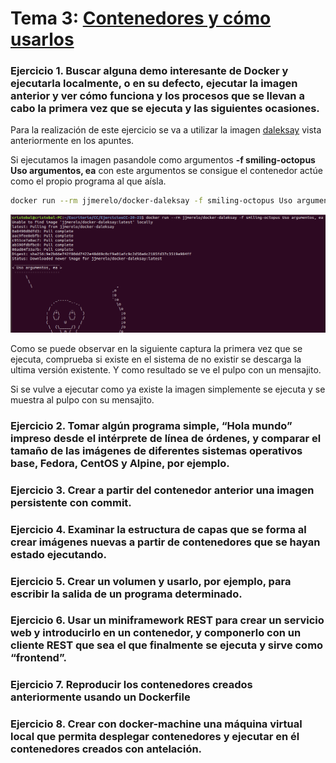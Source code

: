 # Tema 3: [Contenedores y cómo usarlos](http://jj.github.io/CC/documentos/temas/Contenedores)

### Ejercicio 1. Buscar alguna demo interesante de Docker y ejecutarla localmente, o en su defecto, ejecutar la imagen anterior y ver cómo funciona y los procesos que se llevan a cabo la primera vez que se ejecuta y las siguientes ocasiones.

Para la realización de este ejercicio se va a utilizar la imagen [daleksay](https://hub.docker.com/r/jjmerelo/docker-daleksay/) vista anteriormente en los apuntes. 

Si ejecutamos la imagen pasandole como argumentos **-f smiling-octopus Uso argumentos, ea** con este argumentos se consigue el contenedor actúe como el propio programa al que aísla.

```bash
docker run --rm jjmerelo/docker-daleksay -f smiling-octopus Uso argumentos, ea
```

![Ejecución de imagen docker delaksay](./img/t3/ejec_img_docker.png)

Como se puede observar en la siguiente captura la primera vez que se ejecuta, comprueba si existe en el sistema de no existir se descarga la ultima versión existente. Y como resultado se ve el pulpo con un mensajito.

Si se vulve a ejecutar como ya existe la imagen simplemente se ejecuta y se muestra al pulpo con su mensajito.


### Ejercicio 2. Tomar algún programa simple, “Hola mundo” impreso desde el intérprete de línea de órdenes, y comparar el tamaño de las imágenes de diferentes sistemas operativos base, Fedora, CentOS y Alpine, por ejemplo.

### Ejercicio 3. Crear a partir del contenedor anterior una imagen persistente con commit.

### Ejercicio 4. Examinar la estructura de capas que se forma al crear imágenes nuevas a partir de contenedores que se hayan estado ejecutando.

### Ejercicio 5. Crear un volumen y usarlo, por ejemplo, para escribir la salida de un programa determinado.

### Ejercicio 6. Usar un miniframework REST para crear un servicio web y introducirlo en un contenedor, y componerlo con un cliente REST que sea el que finalmente se ejecuta y sirve como “frontend”.

### Ejercicio 7. Reproducir los contenedores creados anteriormente usando un Dockerfile

### Ejercicio 8. Crear con docker-machine una máquina virtual local que permita desplegar contenedores y ejecutar en él contenedores creados con antelación.
